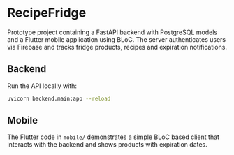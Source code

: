 # RecipeFridge

Prototype project containing a FastAPI backend with PostgreSQL models and a Flutter
mobile application using BLoC. The server authenticates users via Firebase and
tracks fridge products, recipes and expiration notifications.

## Backend

Run the API locally with:

```bash
uvicorn backend.main:app --reload
```

## Mobile

The Flutter code in `mobile/` demonstrates a simple BLoC based client that
interacts with the backend and shows products with expiration dates.
